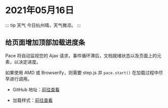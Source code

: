 # 2021年05月16日

::: tip 天气
今日杭州晴，天气微凉。
:::

## 给页面增加顶部加载进度条

Pace 将自动监视您的 Ajax 请求，事件循环滞后，文档就绪状态以及页面上的元素，以决定进度。

如果使用 AMD 或 Browserify，则需要 step.js 并 `pace.start()` 在加载过程中尽早进行调用。

- GitHub 地址：[前往查看](https://github.com/CodeByZach/pace)

- 加载样式：[前往查看](https://codebyzach.github.io/pace/)
